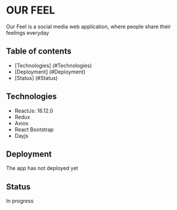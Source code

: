 # OUR FEEL
Our Feel is a social media web application, where people share their feelings everyday

## Table of contents
* [Technologies] (#Technologies)
* [Deployment] (#Deployment)
* [Status] (#Status)
## Technologies
* ReactJs: 16.12.0
* Redux
* Axios
* React Bootstrap
* Dayjs

## Deployment
The app has not deployed yet

## Status
In progress
